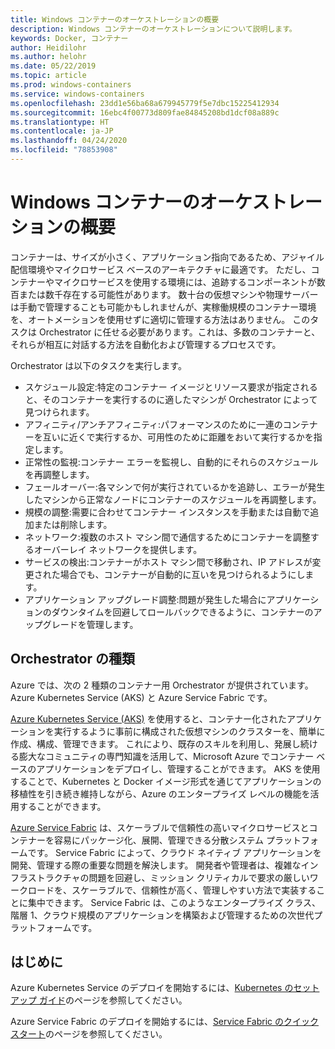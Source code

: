 ```yaml
---
title: Windows コンテナーのオーケストレーションの概要
description: Windows コンテナーのオーケストレーションについて説明します。
keywords: Docker, コンテナー
author: Heidilohr
ms.author: helohr
ms.date: 05/22/2019
ms.topic: article
ms.prod: windows-containers
ms.service: windows-containers
ms.openlocfilehash: 23dd1e56ba68a679945779f5e7dbc15225412934
ms.sourcegitcommit: 16ebc4f00773d809fae84845208bd1dcf08a889c
ms.translationtype: HT
ms.contentlocale: ja-JP
ms.lasthandoff: 04/24/2020
ms.locfileid: "78853908"
---
```

# <a name="windows-container-orchestration-overview"></a>Windows コンテナーのオーケストレーションの概要

コンテナーは、サイズが小さく、アプリケーション指向であるため、アジャイル配信環境やマイクロサービス ベースのアーキテクチャに最適です。 ただし、コンテナーやマイクロサービスを使用する環境には、追跡するコンポーネントが数百または数千存在する可能性があります。 数十台の仮想マシンや物理サーバーは手動で管理することも可能かもしれませんが、実稼働規模のコンテナー環境を、オートメーションを使用せずに適切に管理する方法はありません。 このタスクは Orchestrator に任せる必要があります。これは、多数のコンテナーと、それらが相互に対話する方法を自動化および管理するプロセスです。

Orchestrator は以下のタスクを実行します。

- スケジュール設定:特定のコンテナー イメージとリソース要求が指定されると、そのコンテナーを実行するのに適したマシンが Orchestrator によって見つけられます。
- アフィニティ/アンチアフィニティ:パフォーマンスのために一連のコンテナーを互いに近くで実行するか、可用性のために距離をおいて実行するかを指定します。
- 正常性の監視:コンテナー エラーを監視し、自動的にそれらのスケジュールを再調整します。
- フェールオーバー:各マシンで何が実行されているかを追跡し、エラーが発生したマシンから正常なノードにコンテナーのスケジュールを再調整します。
- 規模の調整:需要に合わせてコンテナー インスタンスを手動または自動で追加または削除します。
- ネットワーク:複数のホスト マシン間で通信するためにコンテナーを調整するオーバーレイ ネットワークを提供します。
- サービスの検出:コンテナーがホスト マシン間で移動され、IP アドレスが変更された場合でも、コンテナーが自動的に互いを見つけられるようにします。
- アプリケーション アップグレード調整:問題が発生した場合にアプリケーションのダウンタイムを回避してロールバックできるように、コンテナーのアップグレードを管理します。

## <a name="orchestrator-types"></a>Orchestrator の種類

Azure では、次の 2 種類のコンテナー用 Orchestrator が提供されています。Azure Kubernetes Service (AKS) と Azure Service Fabric です。

[Azure Kubernetes Service (AKS)](/azure/aks/) を使用すると、コンテナー化されたアプリケーションを実行するように事前に構成された仮想マシンのクラスターを、簡単に作成、構成、管理できます。 これにより、既存のスキルを利用し、発展し続ける膨大なコミュニティの専門知識を活用して、Microsoft Azure でコンテナー ベースのアプリケーションをデプロイし、管理することができます。 AKS を使用することで、Kubernetes と Docker イメージ形式を通じてアプリケーションの移植性を引き続き維持しながら、Azure のエンタープライズ レベルの機能を活用することができます。

[Azure Service Fabric](/azure/service-fabric/) は、スケーラブルで信頼性の高いマイクロサービスとコンテナーを容易にパッケージ化、展開、管理できる分散システム プラットフォームです。 Service Fabric によって、クラウド ネイティブ アプリケーションを開発、管理する際の重要な問題を解決します。 開発者や管理者は、複雑なインフラストラクチャの問題を回避し、ミッション クリティカルで要求の厳しいワークロードを、スケーラブルで、信頼性が高く、管理しやすい方法で実装することに集中できます。 Service Fabric は、このようなエンタープライズ クラス、階層 1、クラウド規模のアプリケーションを構築および管理するための次世代プラットフォームです。

## <a name="getting-started"></a>はじめに

Azure Kubernetes Service のデプロイを開始するには、[Kubernetes のセットアップ ガイド](../kubernetes/getting-started-kubernetes-windows.md)のページを参照してください。

Azure Service Fabric のデプロイを開始するには、[Service Fabric のクイックスタート](/azure/service-fabric/service-fabric-quickstart-containers.md)のページを参照してください。
